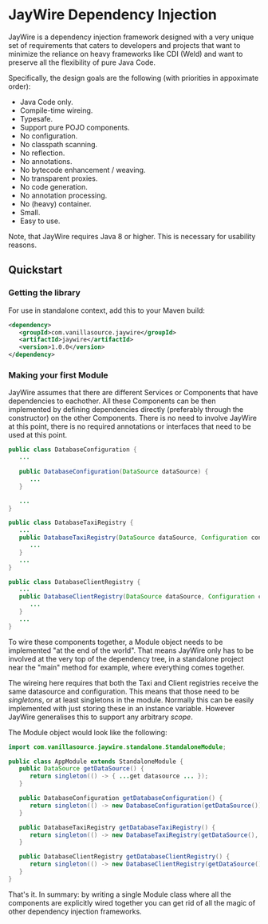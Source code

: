 JayWire Dependency Injection
============================

JayWire is a dependency injection framework designed with
a very unique set of requirements that caters to developers and
projects that want to minimize the reliance on heavy frameworks
like CDI (Weld) and want to preserve all the flexibility of pure
Java Code.

Specifically, the design goals are the following (with priorities in 
appoximate order):

 * Java Code only.
 * Compile-time wireing.
 * Typesafe.
 * Support pure POJO components.
 * No configuration.
 * No classpath scanning.
 * No reflection.
 * No annotations.
 * No bytecode enhancement / weaving.
 * No transparent proxies.
 * No code generation.
 * No annotation processing.
 * No (heavy) container.
 * Small.
 * Easy to use.

Note, that JayWire requires Java 8 or higher. This is necessary for usability reasons.

## Quickstart

### Getting the library

For use in standalone context, add this to your Maven build:

```xml
<dependency>
   <groupId>com.vanillasource.jaywire</groupId>
   <artifactId>jaywire</artifactId>
   <version>1.0.0</version>
</dependency>
```

### Making your first Module

JayWire assumes that there are different Services or Components
that have dependencies to eachother. All these Components can be
then implemented by defining dependencies directly (preferably
through the constructor) on the other Components. There is no need
to involve JayWire at this point, there is no required annotations
or interfaces that need to be used at this point.

```java
public class DatabaseConfiguration {
   ...

   public DatabaseConfiguration(DataSource dataSource) {
      ...
   }

   ...
}

public class DatabaseTaxiRegistry {
   ...
   public DatabaseTaxiRegistry(DataSource dataSource, Configuration configuration) {
      ...
   }
   ...
}

public class DatabaseClientRegistry {
   ...
   public DatabaseClientRegistry(DataSource dataSource, Configuration configuration) {
      ...
   }
   ...
}
```

To wire these components together, a Module object needs to be implemented
"at the end of the world". That means JayWire only has to be involved at the
very top of the dependency tree, in a standalone project near the "main" method for
example, where everything comes together.

The wireing here requires that both the Taxi and Client registries receive the
same datasource and configuration. This means that those need to be *singletons*,
or at least singletons in the module. Normally this can be easily implemented with
just storing these in an instance variable. However JayWire generalises this to
support any arbitrary *scope*.

The Module object would look like the following:

```java
import com.vanillasource.jaywire.standalone.StandaloneModule;

public class AppModule extends StandaloneModule {
   public DataSource getDataSource() {
      return singleton(() -> { ...get datasource ... });
   }

   public DatabaseConfiguration getDatabaseConfiguration() {
      return singleton(() -> new DatabaseConfiguration(getDataSource()));
   }

   public DatabaseTaxiRegistry getDatabaseTaxiRegistry() {
      return singleton(() -> new DatabaseTaxiRegistry(getDataSource(), getDatabaseConfiguration()));
   }

   public DatabaseClientRegistry getDatabaseClientRegistry() {
      return singleton(() -> new DatabaseClientRegistry(getDataSource(), getDatabaseConfiguration()));
   }
}
```

That's it. In summary: by writing a single Module class where all the
components are explicitly wired together you can get rid of all the
magic of other dependency injection frameworks.



